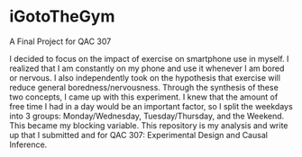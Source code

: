 # iGotoTheGym
A Final Project for QAC 307

I decided to focus on the impact of exercise on smartphone use in myself. I realized that I am constantly on my phone and use it whenever I am bored or nervous. I also independently took on the hypothesis that exercise will reduce general boredness/nervousness. Through the synthesis of these two concepts, I came up with this experiment. I knew that the amount of free time I had in a day would be an important factor, so I split the weekdays into 3 groups: Monday/Wednesday, Tuesday/Thursday, and the Weekend. This became my blocking variable. This repository is my analysis and write up that I submitted and for QAC 307: Experimental Design and Causal Inference.
